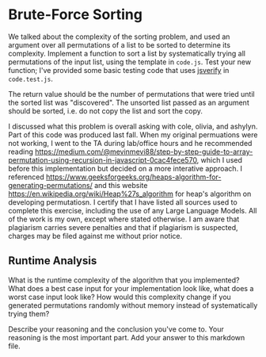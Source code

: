 # Brute-Force Sorting

We talked about the complexity of the sorting problem, and used an argument over
all permutations of a list to be sorted to determine its complexity. Implement
a function to sort a list by systematically trying all permutations of the input
list, using the template in `code.js`. Test your new function; I've provided
some basic testing code that uses [jsverify](https://jsverify.github.io/) in
`code.test.js`.

The return value should be the number of permutations that were tried until the
sorted list was "discovered". The unsorted list passed as an argument should be
sorted, i.e. do not copy the list and sort the copy.

I discussed what this problem is overall asking with cole, olivia, and ashylyn. Part of this code was produced last fall. When my original permuations were not working, I went to the TA during lab/office hours and he recommended reading https://medium.com/@mevinmevi88/step-by-step-guide-to-array-permutation-using-recursion-in-javascript-0cac4fece570, which I used before this implementation but decided on a more interative approach. I referenced https://www.geeksforgeeks.org/heaps-algorithm-for-generating-permutations/ and this website https://en.wikipedia.org/wiki/Heap%27s_algorithm for heap's algorithm on developing permutatiosn. I certify that I have listed all sources used to complete this exercise, including the use of any Large Language Models. All of the work is my own, except where stated otherwise. I am aware that plagiarism carries severe penalties and that if plagiarism is suspected, charges may be filed against me without prior notice.

## Runtime Analysis

What is the runtime complexity of the algorithm that you implemented? What does
a best case input for your implementation look like, what does a worst case
input look like? How would this complexity change if you generated permutations
randomly without memory instead of systematically trying them?

Describe your reasoning and the conclusion you've come to. Your reasoning is the
most important part. Add your answer to this markdown file.

